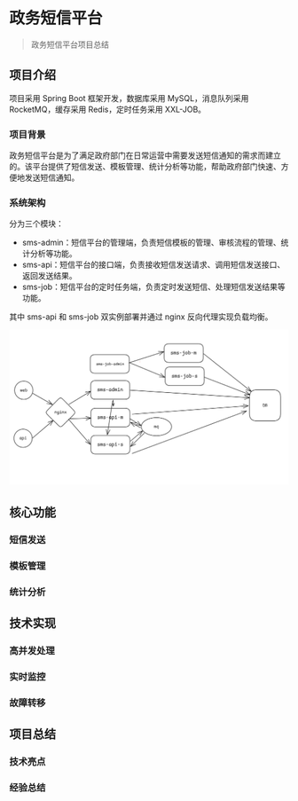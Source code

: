 # 政务短信平台

> 政务短信平台项目总结

## 项目介绍

项目采用 Spring Boot 框架开发，数据库采用 MySQL，消息队列采用 RocketMQ，缓存采用 Redis，定时任务采用 XXL-JOB。

### 项目背景

政务短信平台是为了满足政府部门在日常运营中需要发送短信通知的需求而建立的。该平台提供了短信发送、模板管理、统计分析等功能，帮助政府部门快速、方便地发送短信通知。

### 系统架构

分为三个模块：

- sms-admin：短信平台的管理端，负责短信模板的管理、审核流程的管理、统计分析等功能。
- sms-api：短信平台的接口端，负责接收短信发送请求、调用短信发送接口、返回发送结果。
- sms-job：短信平台的定时任务端，负责定时发送短信、处理短信发送结果等功能。

其中 sms-api 和 sms-job 双实例部署并通过 nginx 反向代理实现负载均衡。

![短信平台架构图](/_media/短信平台架构.png "短信平台架构图")

## 核心功能

### 短信发送

### 模板管理

### 统计分析

## 技术实现

### 高并发处理

### 实时监控

### 故障转移

## 项目总结

### 技术亮点

### 经验总结
